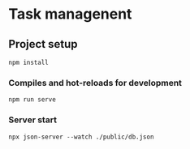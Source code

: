 # Task managenent

## Project setup
```
npm install
```

### Compiles and hot-reloads for development
```
npm run serve
```

### Server start
```
npx json-server --watch ./public/db.json
```


